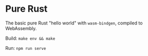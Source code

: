 # Pure Rust

The basic pure Rust "hello world" with `wasm-bindgen`, compiled to WebAssembly.

Build: `make env && make`

Run: `npm run serve`
